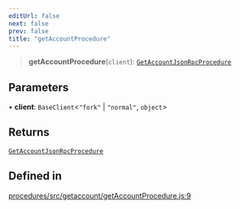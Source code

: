 ```yaml
---
editUrl: false
next: false
prev: false
title: "getAccountProcedure"
---
```


> **getAccountProcedure**(`client`): [`GetAccountJsonRpcProcedure`](/reference/tevm/procedures/type-aliases/getaccountjsonrpcprocedure/)

## Parameters

• **client**: `BaseClient`\<`"fork"` \| `"normal"`, `object`\>

## Returns

[`GetAccountJsonRpcProcedure`](/reference/tevm/procedures/type-aliases/getaccountjsonrpcprocedure/)

## Defined in

[procedures/src/getaccount/getAccountProcedure.js:9](https://github.com/evmts/tevm-monorepo/blob/main/packages/procedures/src/getaccount/getAccountProcedure.js#L9)
